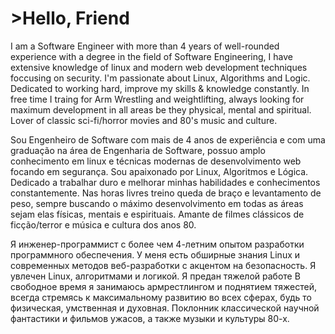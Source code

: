 # >Hello, Friend

I am a Software Engineer with more than 4 years of well-rounded experience with a degree in the field of Software Engineering, I have extensive knowledge of linux and modern web development techniques foccusing on security.
I'm passionate about Linux, Algorithms and Logic.
Dedicated to working hard, improve my skills & knowledge constantly.
In free time I traing for Arm Wrestling and weightlifting, always looking for maximum development in all areas be they physical, mental and spiritual.
Lover of classic sci-fi/horror movies and 80's music and culture.


Sou Engenheiro de Software com mais de 4 anos de experiência e com uma graduação na área de Engenharia de Software, possuo amplo conhecimento em linux e técnicas modernas de desenvolvimento web focando em segurança. 
Sou apaixonado por Linux, Algoritmos e Lógica.
Dedicado a trabalhar duro e melhorar minhas habilidades e conhecimentos constantemente.
Nas horas livres treino queda de braço e levantamento de peso, sempre buscando o máximo desenvolvimento em todas as áreas sejam elas físicas, mentais e espirituais.
Amante de filmes clássicos de ficção/terror e música e cultura dos anos 80.

Я инженер-программист с более чем 4-летним опытом разработки программного обеспечения. У меня есть обширные знания Linux и современных методов веб-разработки с акцентом на безопасность.
Я увлечен Linux, алгоритмами и логикой.
Я предан тяжелой работе
В свободное время я занимаюсь армрестлингом и поднятием тяжестей, всегда стремясь к максимальному развитию во всех сферах, будь то физическая, умственная и духовная.
Поклонник классической научной фантастики и фильмов ужасов, а также музыки и культуры 80-х.

